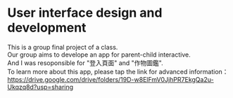 # User interface design and development
This is a group final project of a class. <br>
Our group aims to develope an app for parent-child interactive. <br>
And I was resoponsible for "登入頁面" and "作物圖鑑". <br>
To learn more about this app, please tap the link for advanced information：<br>
https://drive.google.com/drive/folders/19D-w8ElFmV0JjhPR7EkgQa2u-Ukqzq8d?usp=sharing
